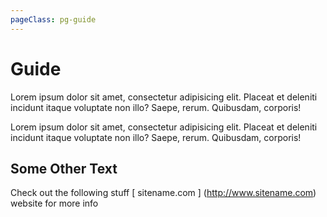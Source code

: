 ```yaml
---
pageClass: pg-guide
---
```


# Guide

Lorem ipsum dolor sit amet, consectetur adipisicing elit. Placeat et deleniti incidunt itaque voluptate non illo? Saepe, rerum. Quibusdam, corporis!

Lorem ipsum dolor sit amet, consectetur adipisicing elit. Placeat et deleniti incidunt itaque voluptate non illo? Saepe, rerum. Quibusdam, corporis!

## Some Other Text

Check out the following stuff [ sitename.com ]
(http://www.sitename.com) website for more info
